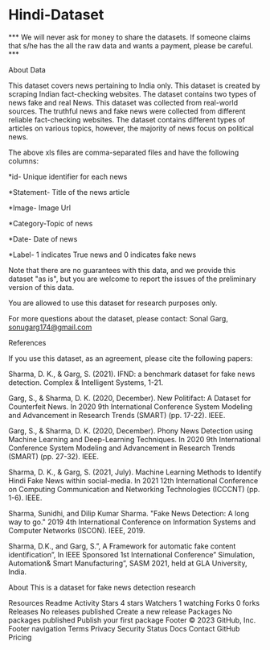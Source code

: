 # Hindi-Dataset
*** We will never ask for money to share the datasets. If someone claims that s/he has the all the raw data and wants a payment, please be careful. ***

About Data

This  dataset covers news pertaining to India only. This dataset is created by scraping Indian fact-checking websites. The dataset contains two types of news fake and real News. This dataset was collected from real-world sources. The truthful news and fake news were collected from different reliable fact-checking websites. The dataset contains different types of articles on various topics, however, the majority of news focus on political news.

The above xls files are comma-separated files and have the following columns:

*id- Unique identifier for each news

*Statement- Title of the news article

*Image- Image Url

*Category-Topic of news

*Date- Date of news

*Label- 1 indicates True news and 0 indicates fake news



Note that there are no guarantees with this data, and we provide this dataset "as is", but you are welcome to report the issues of the preliminary version of this data.

You are allowed to use this dataset for research purposes only.

For more questions about the dataset, please contact: Sonal Garg, sonugarg174@gmail.com

References

If you use this dataset, as an agreement, please cite the following papers:

Sharma, D. K., & Garg, S. (2021). IFND: a benchmark dataset for fake news detection. Complex & Intelligent Systems, 1-21.

Garg, S., & Sharma, D. K. (2020, December). New Politifact: A Dataset for Counterfeit News. In 2020 9th International Conference System Modeling and Advancement in Research Trends (SMART) (pp. 17-22). IEEE.

Garg, S., & Sharma, D. K. (2020, December). Phony News Detection using Machine Learning and Deep-Learning Techniques. In 2020 9th International Conference System Modeling and Advancement in Research Trends (SMART) (pp. 27-32). IEEE.

Sharma, D. K., & Garg, S. (2021, July). Machine Learning Methods to Identify Hindi Fake News within social-media. In 2021 12th International Conference on Computing Communication and Networking Technologies (ICCCNT) (pp. 1-6). IEEE.

Sharma, Sunidhi, and Dilip Kumar Sharma. "Fake News Detection: A long way to go." 2019 4th International Conference on Information Systems and Computer Networks (ISCON). IEEE, 2019.

Sharma, D.K., and Garg, S.”, A Framework for automatic fake content identification”, In IEEE Sponsored 1st International Conference” Simulation, Automation& Smart Manufacturing”, SASM 2021, held at GLA University, India.

About
This is a dataset for fake news detection research

Resources
 Readme
 Activity
Stars
 4 stars
Watchers
 1 watching
Forks
 0 forks
Releases
No releases published
Create a new release
Packages
No packages published
Publish your first package
Footer
© 2023 GitHub, Inc.
Footer navigation
Terms
Privacy
Security
Status
Docs
Contact GitHub
Pricing
